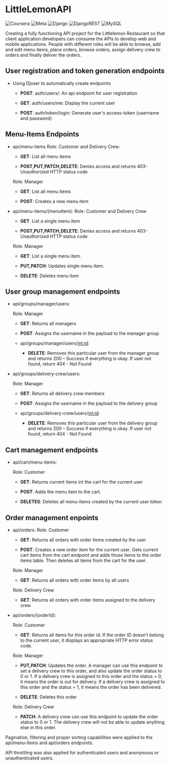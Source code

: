 # LittleLemonAPI
![Coursera](https://img.shields.io/badge/Coursera-%230056D2.svg?style=for-the-badge&logo=Coursera&logoColor=white)
![Meta](https://img.shields.io/badge/Meta-0668E1?style=flat&logo=meta&logoColor=white)
![Django](https://img.shields.io/badge/Django-092e20?style=flat&logo=django&logoColor=white)
![DjangoREST](https://img.shields.io/badge/DJANGO-REST-ff1709?style=for-the-badge&logo=django&logoColor=white&color=ff1709&labelColor=gray)
![MySQL](https://img.shields.io/badge/mysql-%2300f.svg?style=for-the-badge&logo=mysql&logoColor=white)

Creating a fully functioning API project for the Littlelemon Restaurant so that client application developers can consume the APIs to develop web and mobile applications. People with different roles will be able to browse, add and edit menu items, place orders, browse orders, assign delivery crew to orders and finally deliver the orders.

## User registration and token generation endpoints
- Using Djoser to automatically create endpoints

    - **POST**: auth/users/: An api endpoint for user registration

    - **GET**:  auth/users/me: Display the current user

    - **POST**: auth/token/login: Generate user's access-token {username and password}


## Menu-Items Endpoints
- api/menu-items 
    Role: Customer and Delivery Crew:

    - **GET**: List all menu items

    - **POST,PUT,PATCH,DELETE**: Denies access and returns 403-Unauthorized HTTP status code

    Role: Manager

    - **GET**: List all menu items
    
    - **POST**: Creates a new menu item

- api/menu-items/{menuItem}:
    Role: Customer and Delivery Crew

    - **GET**: List a single menu item

    - **POST,PUT,PATCH,DELETE**: Denies access and returns 403-Unauthorized HTTP status code

    Role: Manager

    - **GET**: List a single menu item.

    - **PUT,PATCH**: Updates single menu item.

    - **DELETE**: Deletes menu item  

## User group management endpoints

- api/groups/manager/users:

    Role: Manager

    - **GET**: Returns all managers

    - **POST**: Assigns the username in the payload to the manager group

    - api/groups/manager/users/<int:id>:

        - **DELETE**: Removes this particular user from the manager group and returns 200 – Success if everything is okay. If user not found, return 404 - Not Found


- api/groups/delivery-crew/users:

    Role: Manager

    - **GET**: Returns all delivery crew members

    - **POST**: Assigns the username in the payload to the delivery group

    - api/groups/delivery-crew/users/<int:id>:

        - **DELETE**: Removes this particular user from the delivery group and returns 200 – Success if everything is okay. If user not found, return 404 - Not Found


## Cart management endpoints

- api/cart/menu-items:

    Role: Customer

    - **GET**: Returns current items int the cart for the current user 
    
    - **POST**: Adds the menu item to the cart.

    - **DELETES**: Deletes all menu-items created by the current user token

## Order management enpoints

- api/orders:
    Role: Customer

    - **GET**: Returns all orders with order items created by the user

    - **POST**: Creates a new order item for the current user. Gets current cart items from the cart endpoint and adds those items to the order items table. Then deletes all items from the cart for the user.

    Role: Manager

    - **GET**: 	Returns all orders with order items by all users

    Role: Delivery Crew

    - **GET**: Returns all orders with order items assigned to the delivery crew

- api/orders/{orderId}:

    Role: Customer

    - **GET**: Returns all items for this order id. If the order ID doesn’t belong to the current user, it displays an appropriate HTTP error status code.

    Role: Manager

    - **PUT,PATCH**: Updates the order. A manager can use this endpoint to set a delivery crew to this order, and also update the order status to 0 or 1. If a delivery crew is assigned to this order and the status = 0, it means the order is out for delivery. If a delivery crew is assigned to this order and the status = 1, it means the order has been delivered.

    - **DELETE**: Deletes this order

    Role: Delivery Crew

    - **PATCH**: A delivery crew can use this endpoint to update the order status to 0 or 1. The delivery crew will not be able to update anything else in this order.


Pagination, filtering and proper sorting capabilities were applied to the api/menu-items and api/orders endpoints.

API throttling was also applied for authenticated users and anonymous or unauthenticated users.





